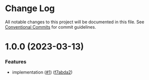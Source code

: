 # Change Log

All notable changes to this project will be documented in this file.
See [Conventional Commits](https://conventionalcommits.org) for commit guidelines.

# 1.0.0 (2023-03-13)


### Features

* implementation ([#1](https://github.com/MapColonies/bundler/issues/1)) ([f7abda2](https://github.com/MapColonies/bundler/commit/f7abda23cce01f91ed3a6ae107f511d5f9909163))
